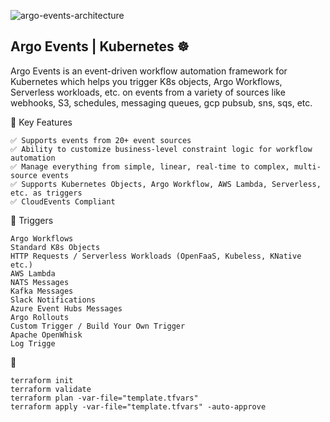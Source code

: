 
![argo-events-architecture](https://github.com/user-attachments/assets/8597f49a-0b00-4045-b48a-32dada887ee4)


## Argo Events | Kubernetes ☸️
Argo Events is an event-driven workflow automation framework for Kubernetes which helps you trigger K8s objects, Argo Workflows, Serverless workloads, etc. on events from a variety of sources like webhooks, S3, schedules, messaging queues, gcp pubsub, sns, sqs, etc.


🎯  Key Features
```
✅ Supports events from 20+ event sources
✅ Ability to customize business-level constraint logic for workflow automation
✅ Manage everything from simple, linear, real-time to complex, multi-source events
✅ Supports Kubernetes Objects, Argo Workflow, AWS Lambda, Serverless, etc. as triggers
✅ CloudEvents Compliant
```

🧩  Triggers
```
Argo Workflows
Standard K8s Objects
HTTP Requests / Serverless Workloads (OpenFaaS, Kubeless, KNative etc.)
AWS Lambda
NATS Messages
Kafka Messages
Slack Notifications
Azure Event Hubs Messages
Argo Rollouts
Custom Trigger / Build Your Own Trigger
Apache OpenWhisk
Log Trigge
```

🚀 
```
terraform init
terraform validate
terraform plan -var-file="template.tfvars"
terraform apply -var-file="template.tfvars" -auto-approve
```





